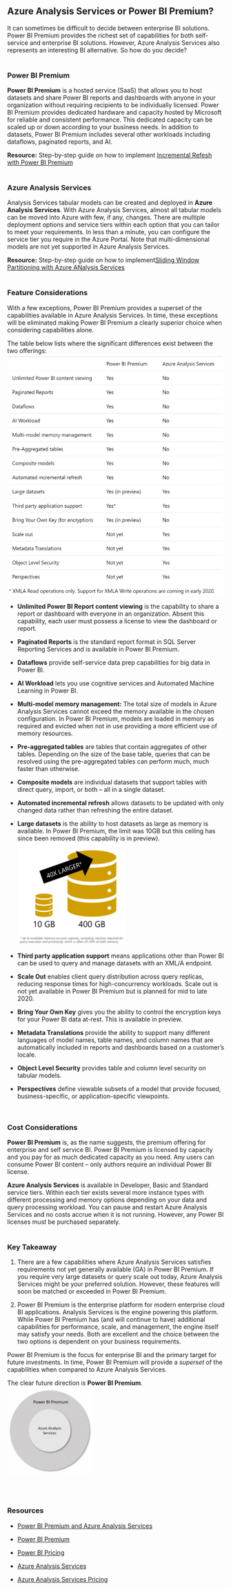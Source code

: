 ##  Azure Analysis Services or Power BI Premium?

It can sometimes be difficult to decide between enterprise BI solutions. Power BI Premium provides the richest set of capabilities for both self-service and enterprise BI solutions. However, Azure Analysis Services also represents an interesting BI alternative. So how do you decide?
</br>
</br>

###  Power BI Premium

 **Power BI Premium** is a hosted service (SaaS) that allows you to host datasets and share Power BI reports and dashboards with anyone in your organization without requiring recipients to be individually licensed. Power BI Premium provides dedicated hardware and capacity hosted by Microsoft for reliable and consistent performance. This dedicated capacity can be scaled up or down according to your business needs. In addition to datasets, Power BI Premium includes several other workloads including dataflows, paginated reports, and AI.

 **Resource:** Step-by-step guide on how to implement [Incremental Refesh with Power BI Premium](https://github.com/matthewrodin/PowerBIPremium-IncrementalRefresh)
</br>
</br>

###  Azure Analysis Services

Analysis Services tabular models can be created and deployed in **Azure Analysis Services**. With Azure Analysis Services, almost all tabular models can be moved into Azure with few, if any, changes. There are multiple deployment options and service tiers within each option that you can tailor to meet your requirements. In less than a minute, you can configure the service tier you require in the Azure Portal. Note that multi-dimensional models are not yet supported in Azure Analysis Services.

 **Resource:** Step-by-step guide on how to implement[Sliding Window Partitioning with Azure ANalysis Services](https://github.com/matthewrodin/AzureAnalysisServices-SlidingWindowPartitioning)
</br>
</br>

###  Feature Considerations

With a few exceptions, Power BI Premium provides a superset of the capabilities available in Azure Analysis Services. In time, these exceptions will be eliminated making Power BI Premium a clearly superior choice when considering capabilities alone.

The table below lists where the significant differences exist between the two offerings:
</br><img src="./Pictures/pic1.PNG" width="650">
</br>

* **Unlimited Power BI Report content viewing** is the capability to share a report or dashboard with everyone in an organization. Absent this capability, each user must possess a license to view the dashboard or report.

* **Paginated Reports** is the standard report format in SQL Server Reporting Services and is available in Power BI Premium.

* **Dataflows** provide self-service data prep capabilities for big data in Power BI.

* **AI Workload** lets you use cognitive services and Automated Machine Learning in Power BI.

* **Multi-model memory management:** The total size of models in Azure Analysis Services cannot exceed the memory available in the chosen configuration. In Power BI Premium, models are loaded in memory as required and evicted when not in use providing a more efficient use of memory resources.

* **Pre-aggregated tables** are tables that contain aggregates of other tables. Depending on the size of the base table, queries that can be resolved using the pre-aggregated tables can perform much, much faster than otherwise.

* **Composite models** are individual datasets that support tables with direct query, import, or both – all in a single dataset.

* **Automated incremental refresh** allows datasets to be updated with only changed data rather than refreshing the entire dataset.

* **Large datasets** is the ability to host datasets as large as memory is available.  In Power BI Premium, the limit was 10GB but this ceiling has since been removed (this capability is in preview).
</br><img src="./Pictures/pic2.PNG" width="250">

* **Third party application support** means applications other than Power BI can be used to query and manage datasets with an XML/A endpoint.

* **Scale Out** enables client query distribution across query replicas, reducing response times for high-concurrency workloads. Scale out is not yet available in Power BI Premium but is planned for mid to late 2020.

* **Bring Your Own Key** gives you the ability to control the encryption keys for your Power BI data at-rest. This is available in preview.

* **Metadata Translations** provide the ability to support many different languages of model names, table names, and column names that are automatically included in reports and dashboards based on a customer’s locale.

* **Object Level Security** provides table and column level security on tabular models.

* **Perspectives** define viewable subsets of a model that provide focused, business-specific, or application-specific viewpoints.
</br>

###  Cost Considerations
**Power BI Premium** is, as the name suggests, the premium offering for enterprise and self service BI. Power BI Premium is licensed by capacity and you pay for as much dedicated capacity as you need. Any users can consume Power BI content – only authors require an individual Power BI license.

**Azure Analysis Services** is available in Developer, Basic and Standard service tiers. Within each tier exists several more instance types with different processing and memory options depending on your data and query processing workload. You can pause and restart Azure Analysis Services and no costs accrue when it is not running. However, any Power BI licenses must be purchased separately.
</br>
</br>

###  Key Takeaway

1. There are a few capabilities where Azure Analysis Services satisfies requirements not yet generally available (GA) in Power BI Premium. If you require very large datasets or query scale out today, Azure Analysis Services might be your preferred solution. However, these features will soon be matched or exceeded in Power BI Premium.

2. Power BI Premium is the enterprise platform for modern enterprise cloud BI applications. Analysis Services is the engine powering this platform. While Power BI Premium has (and will continue to have) additional capabilities for performance, scale, and management, the engine itself may satisfy your needs. Both are excellent and the choice between the two options is dependent on your business requirements.

Power BI Premium is the focus for enterprise BI and the primary target for future investments. In time, Power BI Premium will provide a *superset* of the capabilities when compared to Azure Analysis Services.

The clear future direction is **Power BI Premium**.
</br><img src="./Pictures/pic3.PNG" width="200">

</br>
</br>

###  Resources

* [Power BI Premium and Azure Analysis Services](https://powerbi.microsoft.com/en-us/blog/power-bi-premium-and-azure-analysis-services/)

* [Power BI Premium](https://docs.microsoft.com/en-us/power-bi/service-premium-what-is)

* [Power BI Pricing](https://powerbi.microsoft.com/en-us/pricing/)

* [Azure Analysis Services](https://docs.microsoft.com/en-us/azure/analysis-services/analysis-services-overview)

* [Azure Analysis Services Pricing](https://azure.microsoft.com/en-us/pricing/details/analysis-services/)
